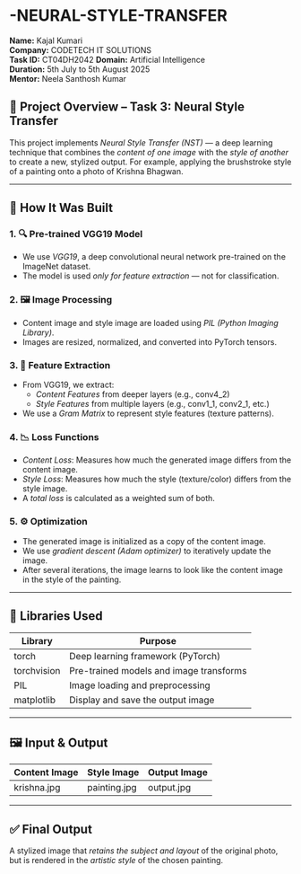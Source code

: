 # -NEURAL-STYLE-TRANSFER
**Name:** Kajal Kumari  
**Company:** CODETECH IT SOLUTIONS  
**Task ID:** CT04DH2042
**Domain:** Artificial Intelligence  
**Duration:** 5th July to 5th August 2025  
**Mentor:** Neela Santhosh Kumar  


## 🔧 Project Overview – Task 3: Neural Style Transfer

This project implements *Neural Style Transfer (NST)* — a deep learning technique that combines the *content of one image* with the *style of another* to create a new, stylized output. For example, applying the brushstroke style of a painting onto a photo of Krishna Bhagwan.

---

## 🧠 How It Was Built

### 1. 🔍 Pre-trained VGG19 Model
- We use *VGG19*, a deep convolutional neural network pre-trained on the ImageNet dataset.
- The model is used *only for feature extraction* — not for classification.

### 2. 🖼 Image Processing
- Content image and style image are loaded using *PIL (Python Imaging Library)*.
- Images are resized, normalized, and converted into PyTorch tensors.

### 3. 🎨 Feature Extraction
- From VGG19, we extract:
  - *Content Features* from deeper layers (e.g., conv4_2)
  - *Style Features* from multiple layers (e.g., conv1_1, conv2_1, etc.)
- We use a *Gram Matrix* to represent style features (texture patterns).

### 4. 📉 Loss Functions
- *Content Loss*: Measures how much the generated image differs from the content image.
- *Style Loss*: Measures how much the style (texture/color) differs from the style image.
- A *total loss* is calculated as a weighted sum of both.

### 5. ⚙️ Optimization
- The generated image is initialized as a copy of the content image.
- We use *gradient descent (Adam optimizer)* to iteratively update the image.
- After several iterations, the image learns to look like the content image in the style of the painting.

---

## 🧰 Libraries Used

| Library       | Purpose                                  |
|---------------|-------------------------------------------|
| torch       | Deep learning framework (PyTorch)         |
| torchvision | Pre-trained models and image transforms   |
| PIL         | Image loading and preprocessing           |
| matplotlib  | Display and save the output image         |

---

## 🖼 Input & Output

| Content Image       | Style Image         | Output Image         |
|---------------------|---------------------|----------------------|
| krishna.jpg         | painting.jpg        | output.jpg           |

---

## ✅ Final Output

A stylized image that *retains the subject and layout* of the original photo, but is rendered in the *artistic style* of the chosen painting.


